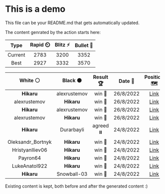 # This is a demo

This file can be your README.md that gets automatically updated.

The content genrated by the action starts here:

<!--START_SECTION:chessStats-->
<!-- Automatically generated with https://github.com/Balastrong/chess-stats-action -->

| Type | Rapid ⏲️ | Blitz ⚡ | Bullet 🔫 |
|:---:|:---:|:---:|:---:|
| Current | 2783 | 3200 | 3352 |
| Best | 2927 | 3332 | 3570 |

| White ⚪ | Black ⚫ | Result 🏆 | Date 📅 | Position 🗺️ | Type 🕕 |
|:---:|:---:|:---:|:---:|:---:|:---:|
| **Hikaru** | alexrustemov | win 🥇 | 26/8/2022 | <a href="http://www.ee.unb.ca/cgi-bin/tervo/fen.pl?select=8/5P2/8/4P3/2r5/4PK2/1k6/8 b - -">Link</a> | Blitz |
| alexrustemov | **Hikaru** | win 🥇 | 26/8/2022 | <a href="http://www.ee.unb.ca/cgi-bin/tervo/fen.pl?select=8/4p2k/3p3b/8/3PP3/P1P3q1/1PK5/8 w - -">Link</a> | Blitz |
| **Hikaru** | alexrustemov | win 🥇 | 26/8/2022 | <a href="http://www.ee.unb.ca/cgi-bin/tervo/fen.pl?select=8/p4ppk/3P4/4PP2/4R1P1/3rp2K/8/8 b - -">Link</a> | Blitz |
| alexrustemov | **Hikaru** | win 🥇 | 26/8/2022 | <a href="http://www.ee.unb.ca/cgi-bin/tervo/fen.pl?select=1n6/8/7p/PKp5/2P3pP/4P3/5k2/8 w - -">Link</a> | Blitz |
| **Hikaru** | Durarbayli | agreed ⏸️ | 24/8/2022 | <a href="http://www.ee.unb.ca/cgi-bin/tervo/fen.pl?select=5b2/5k2/q3p1p1/3pPpPp/pP1B1P1P/Q1PP4/8/7K b - -">Link</a> | Blitz |
| Oleksandr_Bortnyk | **Hikaru** | win 🥇 | 24/8/2022 | <a href="http://www.ee.unb.ca/cgi-bin/tervo/fen.pl?select=r3r1k1/2p2p2/5B1Q/pp2p1P1/4Pn1b/2pP4/PP4q1/R5KR w - -">Link</a> | Blitz |
| HristyanIliev06 | **Hikaru** | win 🥇 | 24/8/2022 | <a href="http://www.ee.unb.ca/cgi-bin/tervo/fen.pl?select=8/6k1/p4qp1/1p1R3p/2r5/P7/2P2R1n/5K2 w - -">Link</a> | Blitz |
| Payron64 | **Hikaru** | win 🥇 | 24/8/2022 | <a href="http://www.ee.unb.ca/cgi-bin/tervo/fen.pl?select=2kr4/Bpp1pp2/3p2p1/3PPq2/2P1nPr1/6Q1/PP3RKP/4R3 w - -">Link</a> | Blitz |
| LukeAnatol922 | **Hikaru** | win 🥇 | 24/8/2022 | <a href="http://www.ee.unb.ca/cgi-bin/tervo/fen.pl?select=2r2rk1/1q1n2bp/p5p1/4p3/PpP2pn1/1P2B1N1/2QN1PPP/3RR1K1 w - -">Link</a> | Blitz |
| **Hikaru** | Snowball-03 | win 🥇 | 24/8/2022 | <a href="http://www.ee.unb.ca/cgi-bin/tervo/fen.pl?select=8/r2P3k/1p2P2P/8/1p2K3/4B3/8/8 b - -">Link</a> | Blitz |

<!--END_SECTION:chessStats-->

Existing content is kept, both before and after the generated content :)
